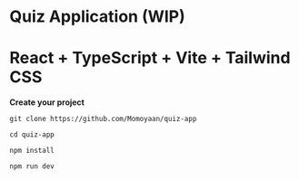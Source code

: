 # Quiz Application (WIP)

# React + TypeScript + Vite + Tailwind CSS


**Create your project**


`git clone https://github.com/Momoyaan/quiz-app`

`cd quiz-app`

`npm install`

`npm run dev`
